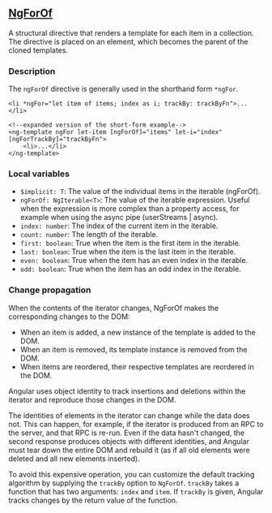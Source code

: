 ## [NgForOf](https://angular.io/api/common/NgForOf)

A structural directive that renders a template for each item in a collection. The directive
is placed on an element, which becomes the parent of the cloned templates.

### Description

The `ngForOf` directive is generally used in the shorthand form `*ngFor`.

```angular2html
<li *ngFor="let item of items; index as i; trackBy: trackByFn">...</li>

<!--expanded version of the short-form example-->
<ng-template ngFor let-item [ngForOf]="items" let-i="index" [ngForTrackBy]="trackByFn">
    <li>...</li>
</ng-template>
```

### Local variables

- `$implicit: T`: The value of the individual items in the iterable (ngForOf).
- `ngForOf: NgIterable<T>`: The value of the iterable expression. Useful when the expression
  is more complex than a property access, for example when using the async pipe (userStreams |
  async).
- `index: number`: The index of the current item in the iterable.
- `count: number`: The length of the iterable.
- `first: boolean`: True when the item is the first item in the iterable.
- `last: boolean`: True when the item is the last item in the iterable.
- `even: boolean`: True when the item has an even index in the iterable.
- `odd: boolean`: True when the item has an odd index in the iterable.

### Change propagation
When the contents of the iterator changes, NgForOf makes the corresponding changes to the DOM:

- When an item is added, a new instance of the template is added to the DOM.
- When an item is removed, its template instance is removed from the DOM.
- When items are reordered, their respective templates are reordered in the DOM.

Angular uses object identity to track insertions and deletions within the iterator and reproduce
those changes in the DOM.

The identities of elements in the iterator can change while the data does not. This can happen,
for example, if the iterator is produced from an RPC to the server, and that RPC is re-run.
Even if the data hasn't changed, the second response produces objects with different identities,
and Angular must tear down the entire DOM and rebuild it (as if all old elements were deleted
and all new elements inserted).

To avoid this expensive operation, you can customize the default tracking algorithm by
supplying the `trackBy` option to `NgForOf`. `trackBy` takes a function that has two
arguments: `index` and `item`. If `trackBy` is given, Angular tracks changes by the return
value of the function.


